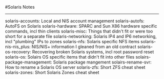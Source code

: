 #Solaris Notes

----
solaris-accounts: Local and NIS account management
solaris-autofs: AutoFS on Solaris
solaris-hardware: SPARC and Sun X86 hardware specific commands, incl thin clients
solaris-misc: Things that didn't fit or were too short for a separate file
solaris-networking: Solaris IP4 and IP6 networking, incl "plumbing" IPs to zones
solaris-nfs: Solaris specific NFS items
solaris-nis-nis_plus: NIS/NIS+ information I gleaned from an old contract
solaris-os-recovery: Recovering broken Solaris systems, incl root password reset
solaris-os: Solairs OS specific items that didn't fit into other files
solairs-package-management: Solaris package mangement
solairs-rename-svr: How to rename a Solaris OS server
solaris-zfs: Short ZFS cheat sheet
solaris-zones: Short Solaris Zones cheat sheet

